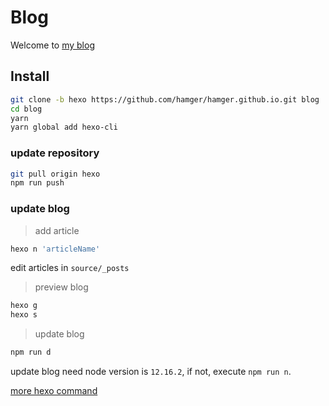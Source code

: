 # Blog

Welcome to [my blog](https://hangermeng.top/)

## Install

```bash
git clone -b hexo https://github.com/hamger/hamger.github.io.git blog
cd blog
yarn
yarn global add hexo-cli
```

### update repository

```bash
git pull origin hexo
npm run push
```

### update blog

> add article
```bash
hexo n 'articleName'
```
edit articles in `source/_posts`

> preview blog
```bash
hexo g
hexo s
```

> update blog
```bash
npm run d
```
update blog need node version is `12.16.2`, if not, execute `npm run n`.

[more hexo command](https://hexo.io/zh-cn/docs/commands.html)
